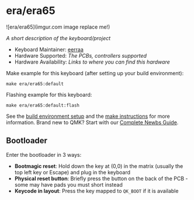 # era/era65

![era/era65](imgur.com image replace me!)

*A short description of the keyboard/project*

* Keyboard Maintainer: [eerraa](https://github.com/eerraa)
* Hardware Supported: *The PCBs, controllers supported*
* Hardware Availability: *Links to where you can find this hardware*

Make example for this keyboard (after setting up your build environment):

    make era/era65:default

Flashing example for this keyboard:

    make era/era65:default:flash

See the [build environment setup](https://docs.qmk.fm/#/getting_started_build_tools) and the [make instructions](https://docs.qmk.fm/#/getting_started_make_guide) for more information. Brand new to QMK? Start with our [Complete Newbs Guide](https://docs.qmk.fm/#/newbs).

## Bootloader

Enter the bootloader in 3 ways:

* **Bootmagic reset**: Hold down the key at (0,0) in the matrix (usually the top left key or Escape) and plug in the keyboard
* **Physical reset button**: Briefly press the button on the back of the PCB - some may have pads you must short instead
* **Keycode in layout**: Press the key mapped to `QK_BOOT` if it is available

